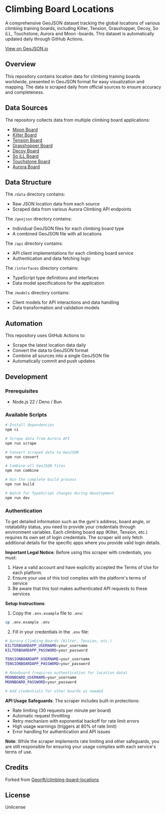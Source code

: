 # Climbing Board Locations

A comprehensive GeoJSON dataset tracking the global locations of various
climbing training boards, including Kilter, Tension, Grasshopper, Decoy, So iLL,
Touchstone, Aurora and Moon -boards. This dataset is automatically updated daily
through GitHub Actions.

[View on GeoJSON.io](https://geojson.io/#id=github:Stevie-Ray/hangtime-climbing-boards/blob/main/geojson/combined.geojson)

## Overview

This repository contains location data for climbing training boards worldwide,
presented in GeoJSON format for easy visualization and mapping. The data is
scraped daily from official sources to ensure accuracy and completeness.

## Data Sources

The repository collects data from multiple climbing board applications:

- [Moon Board](https://geojson.io/#id=github:Stevie-Ray/hangtime-climbing-boards/blob/main/geojson/moonboard.geojson)
- [Kilter Board](https://geojson.io/#id=github:Stevie-Ray/hangtime-climbing-boards/blob/main/geojson/kilterboardapp.geojson)
- [Tension Board](https://geojson.io/#id=github:Stevie-Ray/hangtime-climbing-boards/blob/main/geojson/tensionboardapp2.geojson)
- [Grasshopper Board](https://geojson.io/#id=github:Stevie-Ray/hangtime-climbing-boards/blob/main/geojson/grasshopperboardapp.geojson)
- [Decoy Board](https://geojson.io/#id=github:Stevie-Ray/hangtime-climbing-boards/blob/main/geojson/decoyboardapp.geojson)
- [So iLL Board](https://geojson.io/#id=github:Stevie-Ray/hangtime-climbing-boards/blob/main/geojson/soillboardapp.geojson)
- [Touchstone Board](https://geojson.io/#id=github:Stevie-Ray/hangtime-climbing-boards/blob/main/geojson/touchstoneboardapp.geojson)
- [Aurora Board](https://geojson.io/#id=github:Stevie-Ray/hangtime-climbing-boards/blob/main/geojson/auroraboardapp.geojson)

## Data Structure

The `/data` directory contains:

- Raw JSON location data from each source
- Scraped data from various Aurora Climbing API endpoints

The `/geojson` directory contains:

- Individual GeoJSON files for each climbing board type
- A combined GeoJSON file with all locations

The `/api` directory contains:

- API client implementations for each climbing board service
- Authentication and data fetching logic

The `/interfaces` directory contains:

- TypeScript type definitions and interfaces
- Data model specifications for the application

The `/models` directory contains:

- Client models for API interactions and data handling
- Data transformation and validation models

## Automation

This repository uses GitHub Actions to:

- Scrape the latest location data daily
- Convert the data to GeoJSON format
- Combine all sources into a single GeoJSON file
- Automatically commit and push updates

## Development

### Prerequisites

- Node.js 22 / Deno / Bun

### Available Scripts

```bash
# Install dependencies
npm ci

# Scrape data from Aurora API
npm run scrape

# Convert scraped data to GeoJSON
npm run convert

# Combine all GeoJSON files
npm run combine

# Run the complete build process
npm run build

# Watch for TypeScript changes during development
npm run dev
```

### Authentication

To get detailed information such as the gym's address, board angle, or
rotatability status, you need to provide your credentials through environment
variables. Each climbing board app (Kilter, Tension, etc.) requires its own set
of login credentials. The scraper will only fetch additional details for the
specific apps where you provide valid login details.

**Important Legal Notice**: Before using this scraper with credentials, you
must:

1. Have a valid account and have explicitly accepted the Terms of Use for each
   platform.
2. Ensure your use of this tool complies with the platform's terms of service
3. Be aware that this tool makes authenticated API requests to these services

**Setup Instructions**:

1. Copy the `.env.example` file to `.env`:

```bash
cp .env.example .env
```

2. Fill in your credentials in the `.env` file:

```bash
# Aurora Climbing Boards (Kilter, Tension, etc.)
KILTERBOARDAPP_USERNAME=your_username
KILTERBOARDAPP_PASSWORD=your_password

TENSIONBOARDAPP_USERNAME=your_username
TENSIONBOARDAPP_PASSWORD=your_password

# Moonboard (requires authentication for location data)
MOONBOARD_USERNAME=your_username
MOONBOARD_PASSWORD=your_password

# Add credentials for other boards as needed
```

**API Usage Safeguards**: The scraper includes built-in protections:

- Rate limiting (30 requests per minute per board)
- Automatic request throttling
- Retry mechanism with exponential backoff for rate limit errors
- High usage warnings (triggers at 80% of rate limit)
- Error handling for authentication and API issues

**Note**: While the scraper implements rate limiting and other safeguards, you
are still responsible for ensuring your usage complies with each service's terms
of use.

## Credits

Forked from
[Georift/climbing-board-locations](https://github.com/Georift/climbing-board-locations)

## License

Unlicense

